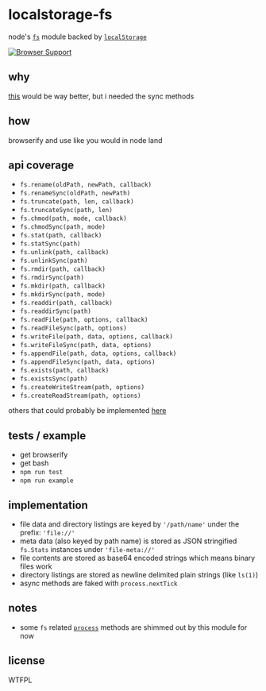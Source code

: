 # localstorage-fs
node's [`fs`](http://nodejs.org/api/fs.html) module backed by [`localStorage`](http://www.w3.org/TR/webstorage/#the-localstorage-attribute)

[![Browser Support](http://ci.testling.com/jessetane/localstorage-fs.png)](http://ci.testling.com/jessetane/localstorage-fs)

## why
[this](https://github.com/juliangruber/level-fs-browser) would be way better, but i needed the sync methods

## how
browserify and use like you would in node land

## api coverage
* `fs.rename(oldPath, newPath, callback)`
* `fs.renameSync(oldPath, newPath)`
* `fs.truncate(path, len, callback)`
* `fs.truncateSync(path, len)`
* `fs.chmod(path, mode, callback)`
* `fs.chmodSync(path, mode)`
* `fs.stat(path, callback)`
* `fs.statSync(path)`
* `fs.unlink(path, callback)`
* `fs.unlinkSync(path)`
* `fs.rmdir(path, callback)`
* `fs.rmdirSync(path)`
* `fs.mkdir(path, callback)`
* `fs.mkdirSync(path, mode)`
* `fs.readdir(path, callback)`
* `fs.readdirSync(path)`
* `fs.readFile(path, options, callback)`
* `fs.readFileSync(path, options)`
* `fs.writeFile(path, data, options, callback)`
* `fs.writeFileSync(path, data, options)`
* `fs.appendFile(path, data, options, callback)`
* `fs.appendFileSync(path, data, options)`
* `fs.exists(path, callback)`
* `fs.existsSync(path)`
* `fs.createWriteStream(path, options)`
* `fs.createReadStream(path, options)`

others that could probably be implemented [here](https://github.com/jessetane/localstorage-fs/blob/master/index.js#L235)

## tests / example
* get browserify
* get bash
* `npm run test`
* `npm run example`

## implementation
* file data and directory listings are keyed by `'/path/name'` under the prefix: `'file://'`
* meta data (also keyed by path name) is stored as JSON stringified `fs.Stats` instances under `'file-meta://'`
* file contents are stored as base64 encoded strings which means binary files work
* directory listings are stored as newline delimited plain strings (like `ls(1)`)
* async methods are faked with `process.nextTick`

## notes
* some `fs` related [`process`](https://github.com/jessetane/localstorage-fs/blob/master/index.js#L547) methods are shimmed out by this module for now

## license
WTFPL